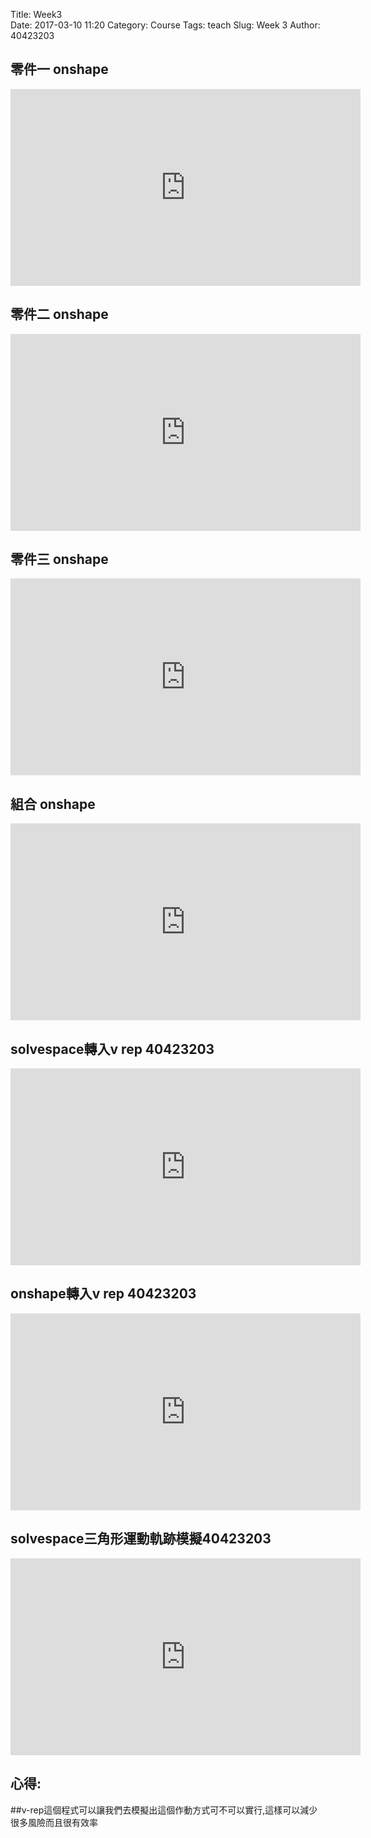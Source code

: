 Title: Week3   
Date: 2017-03-10 11:20
Category: Course
Tags: teach
Slug: Week 3
Author: 40423203

<!-- PELICAN_END_SUMMARY -->


<h2>零件一 onshape</h2>

<iframe width="560" height="315" src="https://www.youtube.com/embed/sYBQ4hjl2aY" frameborder="0" allowfullscreen></iframe>

<h2>零件二 onshape</h2>

<iframe width="560" height="315" src="https://www.youtube.com/embed/VI9rJlEU_mA" frameborder="0" allowfullscreen></iframe>


<h2>零件三 onshape</h2>

<iframe width="560" height="315" src="https://www.youtube.com/embed/NeDJ5FwVN3c" frameborder="0" allowfullscreen></iframe>

<h2>組合 onshape</h2>

<iframe width="560" height="315" src="https://www.youtube.com/embed/MrYIStdMGWI" frameborder="0" allowfullscreen></iframe>

<h2>solvespace轉入v rep 40423203</h2>

<iframe width="560" height="315" src="https://www.youtube.com/embed/0i3bnrP1BQ0" frameborder="0" allowfullscreen></iframe>

<h2>onshape轉入v rep 40423203</h2>

<iframe width="560" height="315" src="https://www.youtube.com/embed/5MxxeUaQtis" frameborder="0" allowfullscreen></iframe>

<h2>solvespace三角形運動軌跡模擬40423203</h2>

<iframe width="560" height="315" src="https://www.youtube.com/embed/0y6PWAxTM7U" frameborder="0" allowfullscreen></iframe>

<h2>心得:</h2>

##v-rep這個程式可以讓我們去模擬出這個作動方式可不可以實行,這樣可以減少很多風險而且很有效率

